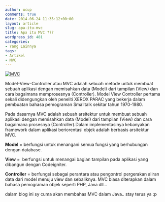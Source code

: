 ```yaml
---
author: ucup
comments: true
date: 2014-06-24 11:35:12+00:00
layout: article
slug: apa-itu-mvc
title: Apa itu MVC ???
wordpress_id: 481
categories:
- Yang Lainnya
tags:
- Artikel
- MVC
---
```


[![MVC](http://timposu.com/wp-content/uploads/2014/06/abc-1024x723.jpg)](http://timposu.com/wp-content/uploads/2014/06/abc.jpg)

Model-View-Controller atau MVC adalah sebuah metode untuk membuat sebuah aplikasi dengan memisahkan data (Model) dari tampilan (View) dan cara bagaimana memprosesnya (Controller). Model View Controller pertama sekali didengungkan oleh peneliti XEROX PARAC yang bekerja dalam pembuatan bahasa pemograman Smalltalk sekitar tahun 1970-1980.

Pada dasarnya MVC adalah sebuah arsitektur untuk membuat sebuah aplikasi dengan memisahkan data (Model) dari tampilan (View) dan cara bagaimana prosesnya (Controller).Dalam implementasinya kebanyakan framework dalam aplikasi beriorentasi objek adalah berbasis arsitektur MVC.

**Model** = berfungsi untuk menangani semua fungsi yang berhubungan dengan database.

**View** =  berfungsi untuk menangai bagian tampilan pada aplikasi yang dibangun dengan Codeigniter.

**Controller** = berfungsi sebagai perantara atau pengontrol pergerakan aliran data dari model menuju view dan sebaliknya.
MVC biasa diterapkan dalam bahasa pemograman objek seperti PHP, Java dll…

dalam blog ini sy cuma akan membahas MVC dalam Java.. stay terus ya :p
